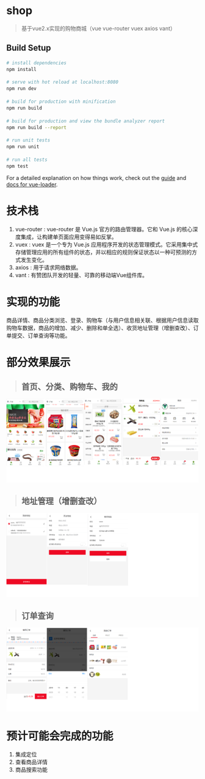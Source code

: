 # shop

> 基于vue2.x实现的购物商城（vue vue-router vuex axios vant）

## Build Setup

``` bash
# install dependencies
npm install

# serve with hot reload at localhost:8080
npm run dev

# build for production with minification
npm run build

# build for production and view the bundle analyzer report
npm run build --report

# run unit tests
npm run unit

# run all tests
npm test
```

For a detailed explanation on how things work, check out the [guide](http://vuejs-templates.github.io/webpack/) and [docs for vue-loader](http://vuejs.github.io/vue-loader).

# 技术栈
1. vue-router : vue-router 是 Vue.js 官方的路由管理器。它和 Vue.js 的核心深度集成，让构建单页面应用变得易如反掌。
2. vuex : vuex 是一个专为 Vue.js 应用程序开发的状态管理模式。它采用集中式存储管理应用的所有组件的状态，并以相应的规则保证状态以一种可预测的方式发生变化。
3. axios : 用于请求网络数据。
4. vant : 有赞团队开发的轻量、可靠的移动端Vue组件库。

# 实现的功能
商品详情、商品分类浏览、登录、购物车（与用户信息相关联、根据用户信息读取购物车数据，商品的增加、减少、删除和单全选）、收货地址管理（增删查改）、订单提交、订单查询等功能。

# 部分效果展示
> ## 首页、分类、购物车、我的

![](https://github.com/wjianhua1878/study/raw/master/images/main.png)

>## 地址管理（增删查改）

![地址管理](https://github.com/wjianhua1878/study/raw/master/images/address.png)

>## 订单查询

![订单查询](https://github.com/wjianhua1878/study/raw/master/images/order.png)

# 预计可能会完成的功能
1. 集成定位
2. 查看商品详情
3. 商品搜索功能
